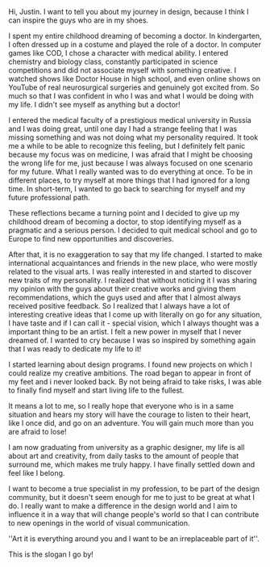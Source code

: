 Hi, Justin. I want to tell you about my journey in design, because I think I can inspire the guys who are in my shoes.

I spent my entire childhood dreaming of becoming a doctor.
In kindergarten, I often dressed up in a costume and played the role of a doctor. 
In computer games like COD, I chose a character with medical ability. 
I entered chemistry and biology class, constantly participated in science competitions and did not associate myself with something creative. 
I watched shows like Doctor House in high school, and even online shows on YouTube of real neurosurgical surgeries and genuinely got excited from. So much so that I was confident in who I was and what I would be doing with my life. I didn't see myself as anything but a doctor!

I entered the medical faculty of a prestigious medical university in Russia and I was doing great, until one day I had a strange feeling that I was missing something and was not doing what my personality required. 
It took me a while to be able to recognize this feeling, but I definitely felt panic because my focus was on medicine, I was afraid that I might be choosing the wrong life for me, just because I was always focused on one scenario for my future. What I really wanted was to do everything at once. To be in different places, to try myself at more things that I had ignored for a long time. In short-term, I wanted to go back to searching for myself and my future professional path.

These reflections became a turning point and I decided to give up my childhood dream of becoming a doctor, to stop identifying myself as a pragmatic and a serious person. I decided to quit medical school and go to Europe to find new opportunities and discoveries. 

After that, it is no exaggeration to say that my life changed. I started to make international acquaintances and friends in the new place, who were mostly related to the visual arts. 
I was really interested in and started to discover new traits of my personality.
I realized that without noticing it I was sharing my opinion with the guys about their creative works and giving them recommendations, which the guys used and after that I almost always received positive feedback. So I realized that I always have a lot of interesting creative ideas that I come up with literally on go for any situation, I have taste and if I can call it - special vision, which I always thought was a important thing to be an artist. I felt a new power in myself that I never dreamed of. I wanted to cry because I was so inspired by something again that I was ready to dedicate my life to it!

I started learning about design programs. I found new projects on which I could realize my creative ambitions. The road began to appear in front of my feet and i never looked back.
By not being afraid to take risks, I was able to finally find myself and start living life to the fullest. 

It means a lot to me, so I really hope that everyone who is in a same situation and hears my story will have the courage to listen to their heart, like I once did, and go on an adventure. You will gain much more than you are afraid to lose!

I am now graduating from university as a graphic designer, my life is all about art and creativity, from daily tasks to the amount of people that surround me, which makes me truly happy. I have finally settled down and feel like I belong.

 I want to become a true specialist in my profession, to be part of the design community, but it doesn't seem enough for me to just to be great at what I do. I really want to make a difference in the design world and I aim to influence it in a way that will change people's world so that I can contribute to new openings in the world of visual communication. 

''Art it is everything around you and I want to be an irreplaceable part of it''. 

This is the slogan I go by!
